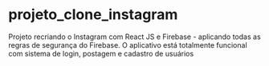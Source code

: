 # projeto_clone_instagram
Projeto recriando o Instagram com React JS e Firebase - aplicando todas as regras de segurança do Firebase. O aplicativo está totalmente funcional com sistema de login, postagem e cadastro de usuários
